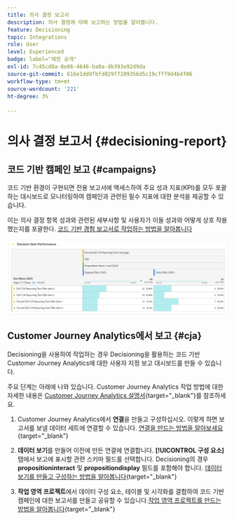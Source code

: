 ```yaml
---
title: 의사 결정 보고서
description: 의사 결정에 대해 보고하는 방법을 알아봅니다.
feature: Decisioning
topic: Integrations
role: User
level: Experienced
badge: label="제한 공개"
exl-id: 7c45cd8a-8e86-4646-ba0a-db393e92d9da
source-git-commit: 616e1dd9fbfd029f7209356d5c19cfff9d4b4f06
workflow-type: tm+mt
source-wordcount: '221'
ht-degree: 3%

---
```



# 의사 결정 보고서 {#decisioning-report}

## 코드 기반 캠페인 보고 {#campaigns}

코드 기반 환경이 구현되면 전용 보고서에 액세스하여 주요 성과 지표(KPI)를 모두 포괄하는 대시보드로 모니터링하여 캠페인과 관련된 필수 지표에 대한 분석을 제공할 수 있습니다.

이는 의사 결정 항목 성과와 관련된 세부사항 및 사용자가 이들 성과와 어떻게 상호 작용했는지를 포괄한다. [코드 기반 경험 보고서로 작업하는 방법을 알아봅니다](../reports/campaign-global-report-cja-code.md)

![](../reports/assets/cja-decisioning-item-performance.png)

## Customer Journey Analytics에서 보고 {#cja}

Decisioning을 사용하여 작업하는 경우 Decisioning을 활용하는 코드 기반 Customer Journey Analytics에 대한 사용자 지정 보고 대시보드를 만들 수 있습니다.

주요 단계는 아래에 나와 있습니다. Customer Journey Analytics 작업 방법에 대한 자세한 내용은 [Customer Journey Analytics 설명서](https://experienceleague.adobe.com/en/docs/analytics-platform/using/cja-landing){target="_blank"}를 참조하세요.

1. Customer Journey Analytics에서 **연결**&#x200B;을 만들고 구성하십시오. 이렇게 하면 보고서를 보낼 데이터 세트에 연결할 수 있습니다. [연결을 만드는 방법을 알아보세요](https://experienceleague.adobe.com/en/docs/analytics-platform/using/cja-connections/create-connection){target="_blank"}

1. **데이터 보기**&#x200B;를 만들어 이전에 만든 연결에 연결합니다. **[!UICONTROL 구성 요소]** 탭에서 보고에 표시할 관련 스키마 필드를 선택합니다. Decisioning의 경우 **propositioninteract** 및 **propositiondisplay** 필드를 포함해야 합니다. [데이터 보기를 만들고 구성하는 방법을 알아봅니다](https://experienceleague.adobe.com/en/docs/analytics-platform/using/cja-dataviews/create-dataview){target="_blank"}

1. **작업 영역 프로젝트**&#x200B;에서 데이터 구성 요소, 테이블 및 시각화를 결합하여 코드 기반 캠페인에 대한 보고서를 만들고 공유할 수 있습니다.[작업 영역 프로젝트를 만드는 방법을 알아봅니다](https://experienceleague.adobe.com/en/docs/analytics-platform/using/cja-workspace/build-workspace-project/create-projects){target="_blank"}
